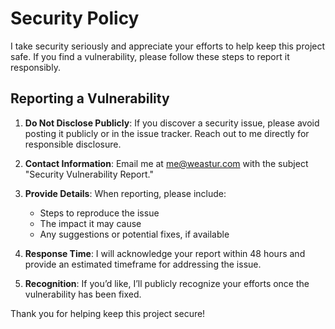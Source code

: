 # Security Policy

I take security seriously and appreciate your efforts
to help keep this project safe.
If you find a vulnerability,
please follow these steps to report it responsibly.

## Reporting a Vulnerability

1. **Do Not Disclose Publicly**:
   If you discover a security issue,
   please avoid posting it publicly or in the issue tracker.
   Reach out to me directly for responsible disclosure.

2. **Contact Information**:
   Email me at <me@weastur.com> with the subject
   "Security Vulnerability Report."

3. **Provide Details**:
   When reporting, please include:

   - Steps to reproduce the issue
   - The impact it may cause
   - Any suggestions or potential fixes, if available

4. **Response Time**:
   I will acknowledge your report within 48 hours and provide an
   estimated timeframe for addressing the issue.

5. **Recognition**:
   If you’d like, I’ll publicly recognize your
   efforts once the vulnerability has been fixed.

Thank you for helping keep this project secure!
